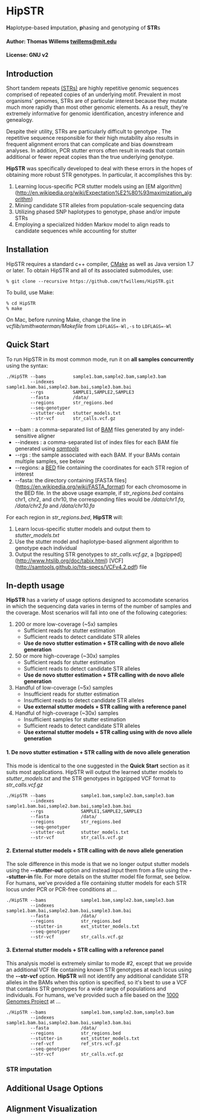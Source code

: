 # HipSTR
**H**aplotype-based **i**mputation, **p**hasing and genotyping of **STR**s

#### Author: Thomas Willems <twillems@mit.edu>
#### License: GNU v2

## Introduction
Short tandem repeats [(STRs)](http://en.wikipedia.org/wiki/Microsatellite) are highly repetitive genomic sequences comprised of repeated copies of an underlying motif. Prevalent in most organisms' genomes, STRs are of particular interest because they mutate much more rapidly than most other genomic elements. As a result, they're extremely informative for genomic identification, ancestry inference and genealogy.

Despite their utility, STRs are particularly difficult to genotype . The repetitive sequence responsible for their high mutability also results in frequent alignment errors that can complicate and bias downstream analyses. In addition, PCR stutter errors often result in reads that contain additional or fewer repeat copies than the true underlying genotype. 

**HipSTR** was specifically developed to deal with these errors in the hopes of obtaining more robust STR genotypes. In particular, it accomplishes this by:

1. Learning locus-specific PCR stutter models using an [EM algorithm] (http://en.wikipedia.org/wiki/Expectation%E2%80%93maximization_algorithm)
2. Mining candidate STR alleles from population-scale sequencing data
2. Utilizing phased SNP haplotypes to genotype, phase and/or impute STRs
3. Employing a specialized hidden Markov model to align reads to candidate sequences while accounting for stutter



## Installation
HipSTR requires a standard c++ compiler, [CMake](http://www.cmake.org/download/) as well as Java version 1.7 or later.
To obtain HipSTR and all of its associated  submodules, use:

    % git clone --recursive https://github.com/tfwillems/HipSTR.git

To build, use Make:

    % cd HipSTR
    % make

On Mac, before running Make, change the line in *vcflib/smithwaterman/Makefile* from `LDFLAGS=-Wl,-s` to `LDFLAGS=-Wl`

## Quick Start
To run HipSTR in its most common mode, run it on **all samples concurrently** using the syntax:
```
./HipSTR --bams          sample1.bam,sample2.bam,sample3.bam 
         --indexes       sample1.bam.bai,sample2.bam.bai,sample3.bam.bai
         --rgs           SAMPLE1,SAMPLE2,SAMPLE3
         --fasta         /data/
         --regions       str_regions.bed
         --seq-genotyper
         --stutter-out   stutter_models.txt
         --str-vcf       str_calls.vcf.gz
```
* --bam :  a comma-separated list of  [BAM](https://samtools.github.io/hts-specs/SAMv1.pdf) files generated by any indel-sensitive aligner
* --indexes : a comma-separated list of index files for each BAM file generated using [*samtools*](http://www.htslib.org/)
* --rgs : the sample associated with each BAM. If your BAMs contain multiple samples, see below
* --regions: a [BED](https://genome.ucsc.edu/FAQ/FAQformat.html#format1) file containing the coordinates for each STR region of interest
* --fasta: the directory containing [FASTA files] (https://en.wikipedia.org/wiki/FASTA_format) for each chromosome in the BED file. In the above usage example, if *str_regions.bed* contains chr1, chr2, and chr10, the corresponding files would be */data/chr1.fa*, */data/chr2.fa* and */data/chr10.fa*

For each region in *str_regions.bed*, **HipSTR** will:

1. Learn locus-specific stutter models and output them to *stutter_models.txt*
2. Use the stutter model and haplotype-based alignment algorithm to genotype each individual
3. Output the resulting STR genotypes to *str_calls.vcf.gz*, a [bgzipped] (http://www.htslib.org/doc/tabix.html) [VCF] (http://samtools.github.io/hts-specs/VCFv4.2.pdf) file


## In-depth usage
**HipSTR** has a variety of usage options designed to accomodate scenarios in which the sequencing data varies in terms of the number of samples and the coverage. Most scenarios will fall into one of the following categories:

1. 200 or more low-coverage (~5x) samples
    * Sufficient reads for stutter estimation
    * Sufficient reads to detect candidate STR alleles
    * **Use de novo stutter estimation + STR calling with de novo allele generation**
2. 50 or more high-coverage (~30x) samples
    * Sufficient reads for stutter estimation
    * Sufficient reads to detect candidate STR alleles
    * **Use de novo stutter estimation + STR calling with de novo allele generation**
3. Handful of low-coverage  (~5x) samples
    * Insufficient reads for stutter estimation
    * Insufficient reads to detect candidate STR alleles
    * **Use external stutter models + STR calling with a reference panel**
4. Handful of high-coverage (~30x) samples
    * Insufficient samples for stutter estimation
    * Sufficient reads to detect candidate STR alleles
    * **Use external stutter models + STR calling using with de novo allele generation**
    
#### 1. De novo stutter estimation + STR calling with de novo allele generation
This mode is identical to the one suggested in the **Quick Start** section as it suits most applications. HipSTR will output the learned stutter models to *stutter_models.txt* and the STR genotypes in bgzipped VCF format to *str_calls.vcf.gz* 
```
./HipSTR --bams             sample1.bam,sample2.bam,sample3.bam 
         --indexes          sample1.bam.bai,sample2.bam.bai,sample3.bam.bai
         --rgs              SAMPLE1,SAMPLE2,SAMPLE3
         --fasta            /data/
         --regions          str_regions.bed
         --seq-genotyper
         --stutter-out      stutter_models.txt
         --str-vcf          str_calls.vcf.gz
```

#### 2. External stutter models + STR calling with de novo allele generation
The sole difference in this mode is that we no longer output stutter models using the **--stutter-out** option and instead input them from a file using the **--stutter-in** file. For more details on the stutter model file format, see below. For humans, we've provided a file containing stutter models for each STR locus under PCR or PCR-free conditions at ...
```
./HipSTR --bams             sample1.bam,sample2.bam,sample3.bam 
         --indexes          sample1.bam.bai,sample2.bam.bai,sample3.bam.bai
         --fasta            /data/
         --regions          str_regions.bed
         --stutter-in       ext_stutter_models.txt
         --seq-genotyper
         --str-vcf          str_calls.vcf.gz
```

#### 3. External stutter models + STR calling with a reference panel
This analysis model is extremely similar to mode #2, except that we provide an additional VCF file containing known STR genotypes at each locus using the **--str-vcf** option. **HipSTR** will not identify any additional candidate STR alleles in the BAMs when this option is specified, so it's best to use a VCF that contains STR genotypes for a wide range of populations and individuals. For humans, we've provided such a file based on the [1000 Genomes Project](http://www.1000genomes.org/) at ... 
```
./HipSTR --bams             sample1.bam,sample2.bam,sample3.bam 
         --indexes          sample1.bam.bai,sample2.bam.bai,sample3.bam.bai
         --fasta            /data/
         --regions          str_regions.bed
         --stutter-in       ext_stutter_models.txt
         --ref-vcf          ref_strs.vcf.gz
         --seq-genotyper
         --str-vcf          str_calls.vcf.gz
```


### STR imputation


## Additional Usage Options

## Alignment Visualization
